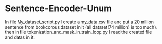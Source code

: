 # Sentence-Encoder-Unum

In file My_dataset_script.py I create a my_data.csv file and put a 20 million sentence from bookcorpus dataset in it (all dataset(74 million) is too much), then in file tokenization_and_mask_in_train_loop.py I read the created file and datas in it.
